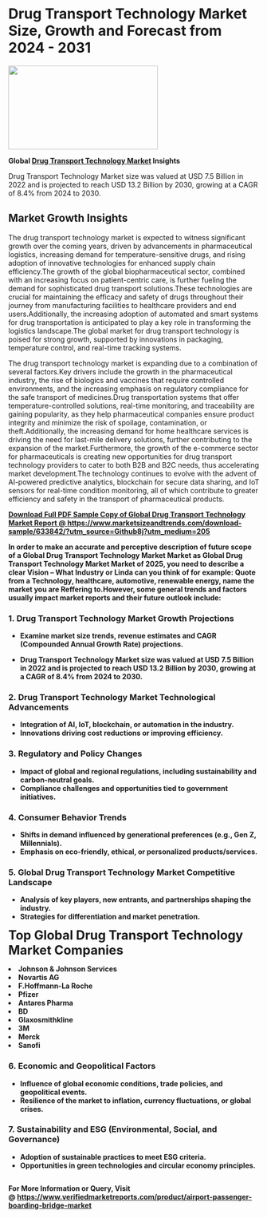 <H1>Drug Transport Technology Market Size, Growth and Forecast from 2024 - 2031</H1><img class="aligncenter size-medium wp-image-584254" src="https://thirdeyenews.in/wp-content/uploads/2024/09/Global-Market-Research-300x168.jpeg" alt="" width="300" height="168" /><p><strong>Global&nbsp;<a href="https://www.marketsizeandtrends.com/download-sample/633842/?utm_source=Github8j?utm_medium=205">Drug Transport Technology Market</a> Insights</strong></p><p>Drug Transport Technology Market size was valued at USD 7.5 Billion in 2022 and is projected to reach USD 13.2 Billion by 2030, growing at a CAGR of 8.4% from 2024 to 2030.</p><p><h2>Market Growth Insights</h2> <p>The drug transport technology market is expected to witness significant growth over the coming years, driven by advancements in pharmaceutical logistics, increasing demand for temperature-sensitive drugs, and rising adoption of innovative technologies for enhanced supply chain efficiency.The growth of the global biopharmaceutical sector, combined with an increasing focus on patient-centric care, is further fueling the demand for sophisticated drug transport solutions.These technologies are crucial for maintaining the efficacy and safety of drugs throughout their journey from manufacturing facilities to healthcare providers and end users.Additionally, the increasing adoption of automated and smart systems for drug transportation is anticipated to play a key role in transforming the logistics landscape.The global market for drug transport technology is poised for strong growth, supported by innovations in packaging, temperature control, and real-time tracking systems.</p> <p><strong><a href="#"></a></strong></p> <p>The drug transport technology market is expanding due to a combination of several factors.Key drivers include the growth in the pharmaceutical industry, the rise of biologics and vaccines that require controlled environments, and the increasing emphasis on regulatory compliance for the safe transport of medicines.Drug transportation systems that offer temperature-controlled solutions, real-time monitoring, and traceability are gaining popularity, as they help pharmaceutical companies ensure product integrity and minimize the risk of spoilage, contamination, or theft.Additionally, the increasing demand for home healthcare services is driving the need for last-mile delivery solutions, further contributing to the expansion of the market.Furthermore, the growth of the e-commerce sector for pharmaceuticals is creating new opportunities for drug transport technology providers to cater to both B2B and B2C needs, thus accelerating market development.The technology continues to evolve with the advent of AI-powered predictive analytics, blockchain for secure data sharing, and IoT sensors for real-time condition monitoring, all of which contribute to greater efficiency and safety in the transport of pharmaceutical products.</p> <p><strong><a href="#"></p><p><span class=""><strong>Download Full PDF Sample Copy of Global Drug Transport Technology Market Report</strong> @ <a href="https://www.marketsizeandtrends.com/download-sample/633842/?utm_source=Github8j?utm_medium=205" target="_blank">https://www.marketsizeandtrends.com/download-sample/633842/?utm_source=Github8j?utm_medium=205</a></span></p><p>In order to make an accurate and perceptive description of future scope of a Global&nbsp;Drug Transport Technology Market Market as Global&nbsp;Drug Transport Technology Market Market of 2025, you need to describe a clear Vision &ndash; What Industry or Linda can you think of for example: Quote from a Technology, healthcare, automotive, renewable energy, name the market you are Reffering to.However, some general trends and factors usually impact market reports and their future outlook include:</p><h3>1.&nbsp;<strong>Drug Transport Technology Market Growth Projections</strong></h3><ul><li>Examine market size trends, revenue estimates and CAGR (Compounded Annual Growth Rate) projections.</li><li><p>Drug Transport Technology Market size was valued at USD 7.5 Billion in 2022 and is projected to reach USD 13.2 Billion by 2030, growing at a CAGR of 8.4% from 2024 to 2030.</p></li></ul><h3>2.&nbsp;<strong>Drug Transport Technology Market Technological Advancements</strong></h3><ul><li>Integration of AI, IoT, blockchain, or automation in the industry.</li><li>Innovations driving cost reductions or improving efficiency.</li></ul><h3>3.&nbsp;<strong>Regulatory and Policy Changes</strong></h3><ul><li>Impact of global and regional regulations, including sustainability and carbon-neutral goals.</li><li>Compliance challenges and opportunities tied to government initiatives.</li></ul><h3>4.&nbsp;<strong>Consumer Behavior Trends</strong></h3><ul><li>Shifts in demand influenced by generational preferences (e.g., Gen Z, Millennials).</li><li>Emphasis on eco-friendly, ethical, or personalized products/services.</li></ul><h3>5.&nbsp;<strong>Global Drug Transport Technology Market Competitive Landscape</strong></h3><ul><li>Analysis of key players, new entrants, and partnerships shaping the industry.</li><li>Strategies for differentiation and market penetration.</li></ul><p data-pm-slice="1 1 []"><span style="color: inherit; font-family: inherit; font-size: 25px;">Top Global Drug Transport Technology Market Companies</span></p><div class="" data-test-id=""><p><li>Johnson & Johnson Services</li><li> Novartis AG</li><li> F.Hoffmann-La Roche</li><li> Pfizer</li><li> Antares Pharma</li><li> BD</li><li> Glaxosmithkline</li><li> 3M</li><li> Merck</li><li> Sanofi</li></p></div><h3>6.&nbsp;<strong>Economic and Geopolitical Factors</strong></h3><ul><li>Influence of global economic conditions, trade policies, and geopolitical events.</li><li>Resilience of the market to inflation, currency fluctuations, or global crises.</li></ul><h3>7.&nbsp;<strong>Sustainability and ESG (Environmental, Social, and Governance)</strong></h3><ul><li>Adoption of sustainable practices to meet ESG criteria.</li><li>Opportunities in green technologies and circular economy principles.</li></ul><h2><strong style="font-size: 14px;">For More Information or Query, Visit @&nbsp;</strong><a style="background-color: #ffffff; font-size: 14px;" href="https://www.marketsizeandtrends.com/report/drug-transport-technology-market/" target="_blank">https://www.verifiedmarketreports.com/product/airport-passenger-boarding-bridge-market</a></h2>